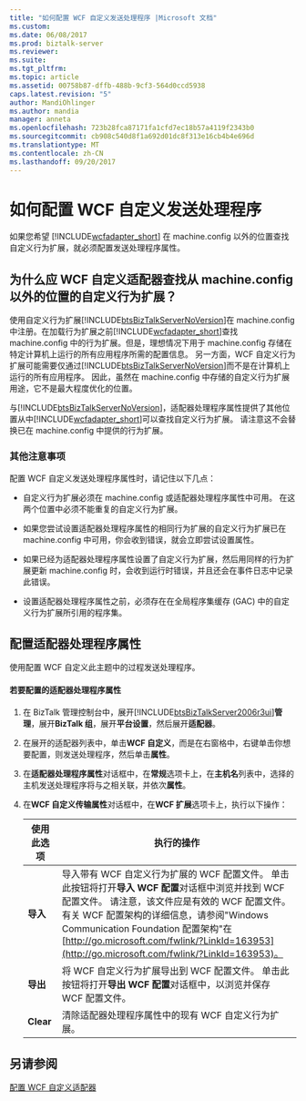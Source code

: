 ```yaml
---
title: "如何配置 WCF 自定义发送处理程序 |Microsoft 文档"
ms.custom: 
ms.date: 06/08/2017
ms.prod: biztalk-server
ms.reviewer: 
ms.suite: 
ms.tgt_pltfrm: 
ms.topic: article
ms.assetid: 00758b87-dffb-488b-9cf3-564d0ccd5938
caps.latest.revision: "5"
author: MandiOhlinger
ms.author: mandia
manager: anneta
ms.openlocfilehash: 723b28fca87171fa1cfd7ec18b57a4119f2343b0
ms.sourcegitcommit: cb908c540d8f1a692d01dc8f313e16cb4b4e696d
ms.translationtype: MT
ms.contentlocale: zh-CN
ms.lasthandoff: 09/20/2017
---
```

# <a name="how-to-configure-a-wcf-custom-send-handler"></a>如何配置 WCF 自定义发送处理程序
如果您希望 [!INCLUDE[wcfadapter_short](../includes/wcfadapter-short-md.md)] 在 machine.config 以外的位置查找自定义行为扩展，就必须配置发送处理程序属性。  
  
## <a name="why-should-wcf-custom-adapter-look-up-custom-behavior-extensions-from-locations-other-than-machineconfig"></a>为什么应 WCF 自定义适配器查找从 machine.config 以外的位置的自定义行为扩展？  
 使用自定义行为扩展[!INCLUDE[btsBizTalkServerNoVersion](../includes/btsbiztalkservernoversion-md.md)]在 machine.config 中注册。在加载行为扩展之前[!INCLUDE[wcfadapter_short](../includes/wcfadapter-short-md.md)]查找 machine.config 中的行为扩展。但是，理想情况下用于 machine.config 存储在特定计算机上运行的所有应用程序所需的配置信息。 另一方面，WCF 自定义行为扩展可能需要仅通过[!INCLUDE[btsBizTalkServerNoVersion](../includes/btsbiztalkservernoversion-md.md)]而不是在计算机上运行的所有应用程序。 因此，虽然在 machine.config 中存储的自定义行为扩展用途，它不是最大程度优化的位置。  
  
 与[!INCLUDE[btsBizTalkServerNoVersion](../includes/btsbiztalkservernoversion-md.md)]，适配器处理程序属性提供了其他位置从中[!INCLUDE[wcfadapter_short](../includes/wcfadapter-short-md.md)]可以查找自定义行为扩展。 请注意这不会替换已在 machine.config 中提供的行为扩展。  
  
### <a name="additional-considerations"></a>其他注意事项  
 配置 WCF 自定义发送处理程序属性时，请记住以下几点：  
  
-   自定义行为扩展必须在 machine.config 或适配器处理程序属性中可用。 在这两个位置中必须不能重复的自定义行为扩展。  
  
-   如果您尝试设置适配器处理程序属性的相同行为扩展的自定义行为扩展已在 machine.config 中可用，你会收到错误，就会立即尝试设置属性。  
  
-   如果已经为适配器处理程序属性设置了自定义行为扩展，然后用同样的行为扩展更新 machine.config 时，会收到运行时错误，并且还会在事件日志中记录此错误。  
  
-   设置适配器处理程序属性之前，必须存在在全局程序集缓存 (GAC) 中的自定义行为扩展所引用的程序集。  
  
## <a name="configuring-the-adapter-handler-properties"></a>配置适配器处理程序属性  
 使用配置 WCF 自定义此主题中的过程发送处理程序。  
  
#### <a name="to-configure-the-adapter-handler-properties"></a>若要配置的适配器处理程序属性  
  
1.  在 BizTalk 管理控制台中，展开[!INCLUDE[btsBizTalkServer2006r3ui](../includes/btsbiztalkserver2006r3ui-md.md)]**管理**，展开**BizTalk 组**，展开**平台设置**，然后展开**适配器**。  
  
2.  在展开的适配器列表中，单击**WCF 自定义**，而是在右窗格中，右键单击你想要配置，则发送处理程序，然后单击**属性**。  
  
3.  在**适配器处理程序属性**对话框中，在**常规**选项卡上，在**主机名**列表中，选择的主机发送处理程序将与之相关联，并依次**属性**。  
  
4.  在**WCF 自定义传输属性**对话框中，在**WCF 扩展**选项卡上，执行以下操作：  
  
    |使用此选项|执行的操作|  
    |--------------|----------------|  
    |**导入**|导入带有 WCF 自定义行为扩展的 WCF 配置文件。 单击此按钮将打开**导入 WCF 配置**对话框中浏览并找到 WCF 配置文件。 请注意，该文件应是有效的 WCF 配置文件。 有关 WCF 配置架构的详细信息，请参阅"Windows Communication Foundation 配置架构"在[http://go.microsoft.com/fwlink/?LinkId=163953](http://go.microsoft.com/fwlink/?LinkId=163953)。|  
    |**导出**|将 WCF 自定义行为扩展导出到 WCF 配置文件。 单击此按钮将打开**导出 WCF 配置**对话框中，以浏览并保存 WCF 配置文件。|  
    |**Clear**|清除适配器处理程序属性中的现有 WCF 自定义行为扩展。|  
  
## <a name="see-also"></a>另请参阅  
 [配置 WCF 自定义适配器](../core/configuring-the-wcf-custom-adapter.md)